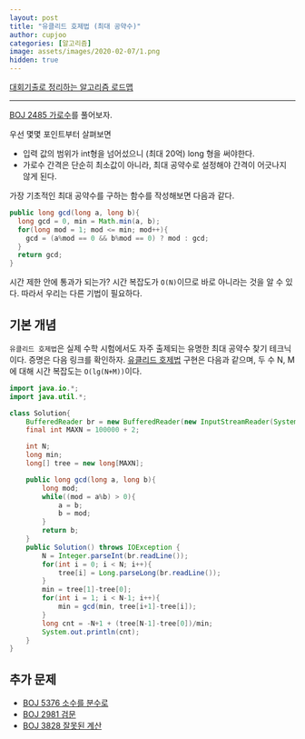 ```yaml
---
layout: post
title: "유클리드 호제법 (최대 공약수)"
author: cupjoo
categories: [알고리즘]
image: assets/images/2020-02-07/1.png
hidden: true
---
```


[대회기출로 정리하는 알고리즘 로드맵](https://cupjoo.github.io/대회기출로-정리하는-알고리즘-로드맵)

---

[BOJ 2485 가로수](https://www.acmicpc.net/problem/2485)를 풀어보자.

우선 몇몇 포인트부터 살펴보면

- 입력 값의 범위가 int형을 넘어섰으니 (최대 20억) long 형을 써야한다.
- 가로수 간격은 단순히 최소값이 아니라, 최대 공약수로 설정해야 간격이 어긋나지 않게 된다.

가장 기초적인 최대 공약수를 구하는 함수를 작성해보면 다음과 같다.

```java
public long gcd(long a, long b){
  long gcd = 0, min = Math.min(a, b);
  for(long mod = 1; mod <= min; mod++){
    gcd = (a%mod == 0 && b%mod == 0) ? mod : gcd;
  }
  return gcd;
}
```

시간 제한 안에 통과가 되는가? 시간 복잡도가 `O(N)`이므로 바로 아니라는 것을 알 수 있다. 따라서 우리는 다른 기법이 필요하다.

## 기본 개념

`유클리드 호제법`은 실제 수학 시험에서도 자주 출제되는 유명한 최대 공약수 찾기 테크닉이다. 증명은 다음 링크를 확인하자. [유클리드 호제법](https://terms.naver.com/entry.nhn?docId=2073670&cid=47324&categoryId=47324) 구현은 다음과 같으며, 두 수 N, M에 대해 시간 복잡도는 `O(lg(N+M))`이다.

```java
import java.io.*;
import java.util.*;

class Solution{
    BufferedReader br = new BufferedReader(new InputStreamReader(System.in));
    final int MAXN = 100000 + 2;

    int N;
    long min;
    long[] tree = new long[MAXN];

    public long gcd(long a, long b){
        long mod;
        while((mod = a%b) > 0){
            a = b;
            b = mod;
        }
        return b;
    }
    public Solution() throws IOException {
        N = Integer.parseInt(br.readLine());
        for(int i = 0; i < N; i++){
            tree[i] = Long.parseLong(br.readLine());
        }
        min = tree[1]-tree[0];
        for(int i = 1; i < N-1; i++){
            min = gcd(min, tree[i+1]-tree[i]);
        }
        long cnt = -N+1 + (tree[N-1]-tree[0])/min;
        System.out.println(cnt);
    }
}
```

## 추가 문제

- [BOJ 5376 소수를 분수로](https://www.acmicpc.net/problem/5376)
- [BOJ 2981 검문](https://www.acmicpc.net/problem/2981)
- [BOJ 3828 잘못된 계산](https://www.acmicpc.net/problem/3828)
